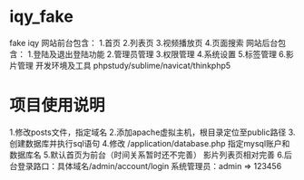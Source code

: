 # iqy_fake
fake iqy
网站前台包含：
	1.首页
	2.列表页
	3.视频播放页
	4.页面搜索
网站后台包含：
	1.登陆及退出登陆功能
	2.管理员管理
	3.权限管理
	4.系统设置
	5.标签管理
	6.影片管理
开发环境及工具
	phpstudy/sublime/navicat/thinkphp5
# 项目使用说明
1.修改posts文件，指定域名
2.添加apache虚拟主机，根目录定位至public路径
3.创建数据库并执行sql语句
4.修改 /application/database.php 指定mysql账户和数据库名
5.默认首页为前台（时间关系暂时还不完善）
	影片列表页相对完善
6.后台登录路口：具体域名/admin/account/login
	系统管理员：admin => 123456